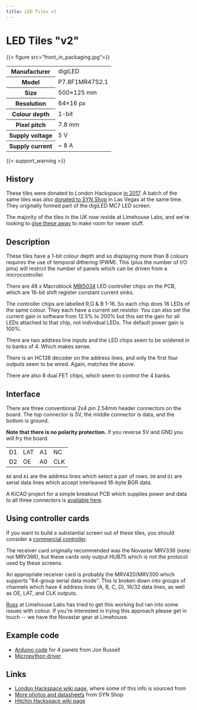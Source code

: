 ```yaml
---
title: LED Tiles v2
---
```

# LED Tiles "v2"

{{< figure src="front_in_packaging.jpg">}}

<table class="vertical">
<tr><th>Manufacturer</th><td>digiLED</td></tr>
<tr><th>Model</th><td>P7.8F1MR47S2.1</td></tr>
<tr><th>Size</th><td>500×125 mm</td></tr>
<tr><th>Resolution</th><td>64×16 px</td></tr>
<tr><th>Colour depth</th><td>1-bit</td></tr>
<tr><th>Pixel pitch</th><td>7.8 mm</td></tr>
<tr><th>Supply voltage</th><td>5 V</td></tr>
<tr><th>Supply current</th><td>~ 8 A</td></tr>
</table>

{{< support_warning >}}

## History

These tiles were donated to London Hackspace [in 2017](https://groups.google.com/g/london-hack-space/c/RZeO143uh7A). A batch of the same tiles was also [donated to SYN Shop](https://groups.google.com/g/synshop/c/ov_LCQSXeds/m/jCaFP1iGBAAJ) in Las Vegas at the same time. They originally formed part of the digiLED MC7 LED screen.

The majority of the tiles in the UK now reside at Limehouse Labs, and we're looking to [give these away](../../giveaway) to make room for newer stuff.

## Description

These tiles have a 1-bit colour depth and so displaying more than 8 colours requires the use
of temporal dithering (PWM). This (plus the number of I/O pins) will restrict the number of
panels which can be driven from a microcontroller.

There are 48 x Macroblock [MBI5034](/datasheets/MBI5034.pdf) LED controller chips on the PCB, which are 16-bit shift register constant current sinks.

The controller chips are labelled R,G & B 1-16. So each chip does 16 LEDs of the same colour. They each have a current set resistor. You can also set the current gain in software from 12.5% to 200% but this set the gain for all LEDs attached to that chip, not individual LEDs. The default power gain is 100%.

There are two address line inputs and the LED chips seem to be soldered in to banks of 4. Which makes sense.

There is an HC138 decoder on the address lines, and only the first four outputs seem to be wired. Again, matches the above.

There are also 8 dual FET chips, which seem to control the 4 banks. 

## Interface

There are three conventional 2x4 pin 2.54mm header connectors on the board. The top connector is
5V, the middle connector is data, and the bottom is ground.

**Note that there is no polarity protection.** If you reverse 5V and GND you will fry the board.

<table class="pinout">
    <tr>
        <td class="data">D1</td>
        <td class="control">LAT</td>
        <td class="address">A1</td>
        <td class="nc">NC</td>
    </tr>
    <tr>
        <td class="data">D2</td>
        <td class="control">OE</td>
        <td class="address">A0</td>
        <td class="control">CLK</td>
    </tr>
</table>

`A0` and `A1` are the address lines which select a pair of rows. `D0` and `D1` are serial data lines which accept interleaved 16-byte BGR data.

A KiCAD project for a simple breakout PCB which supplies power and data to all three connectors is [available here](https://github.com/limehouselabs/led-screens/tree/main/panel-connector).

## Using controller cards

If you want to build a substantial screen out of these tiles, you should consider a [commercial controller](../../controllers).

The receiver card originally recommended was the Novastar MRV336 (note: not MRV366), but these cards only output HUB75 which is not the protocol used by these screens.

An appropriate receiver card is probably the MRV420/MRV300 which supports "64-group serial data mode". This is broken down into groups of channels which have 4 address lines (A, B, C, D), 16/32 data lines, as well as OE, LAT, and CLK outputs. 

[Russ](https://chaos.social/@russsss) at Limehouse Labs has tried to get this working but ran into some issues with colour. If you're interested in trying this approach please get in touch -- we have the Novastar gear at Limehouse.

## Example code

* [Arduino code](https://github.com/JonRussell00/LEDpanels) for 4 panels from Jon Russell
* [Micropython driver](https://github.com/hackhitchin/ledpanel-python-sample)

## Links

* [London Hackspace wiki page](https://wiki.london.hackspace.org.uk/view/LED_tiles_V2), where some of this info is sourced from
* [More photos and datasheets](https://github.com/krux702/led_panel_wall) from SYN Shop
* [Hitchin Hackspace wiki page](https://wiki.hackhitchin.org.uk/index.php?title=LED_Display_Panel_Driving)